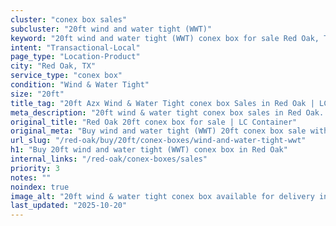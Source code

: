 ```yaml
---
cluster: "conex box sales"
subcluster: "20ft wind and water tight (WWT)"
keyword: "20ft wind and water tight (WWT) conex box for sale Red Oak, TX"
intent: "Transactional-Local"
page_type: "Location-Product"
city: "Red Oak, TX"
service_type: "conex box"
condition: "Wind & Water Tight"
size: "20ft"
title_tag: "20ft Azx Wind & Water Tight conex box Sales in Red Oak | LC Container"
meta_description: "20ft wind & water tight conex box sales in Red Oak. Fast delivery, competitive pricing. Serving conex boxes area. Quote ID: 7KN. Call (214) 524-4168 for your free quote today."
original_title: "Red Oak 20ft conex box for sale | LC Container"
original_meta: "Buy wind and water tight (WWT) 20ft conex box sale with local delivery in Red Oak, TX. LC Container — local Since 2003. Request a fast quote today."
url_slug: "/red-oak/buy/20ft/conex-boxes/wind-and-water-tight-wwt"
h1: "Buy 20ft wind and water tight (WWT) conex box in Red Oak"
internal_links: "/red-oak/conex-boxes/sales"
priority: 3
notes: ""
noindex: true
image_alt: "20ft wind & water tight conex box available for delivery in Red Oak"
last_updated: "2025-10-20"
---
```


<!-- TODO: Add unique city/inventory copy, images, and internal links here. -->
